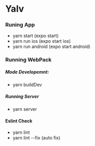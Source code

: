 # Yalv

### Runing App
 * yarn start (expo start)
 * yarn run ios (expo start ios)
 * yarn run android (expo start android)

### Running WebPack
##### Mode Developemnt: 
 * yarn buildDev


##### Running Server
 * yarn server

#### Eslint Check
 * yarn lint
 * yarn lint --fix (auto fix)

